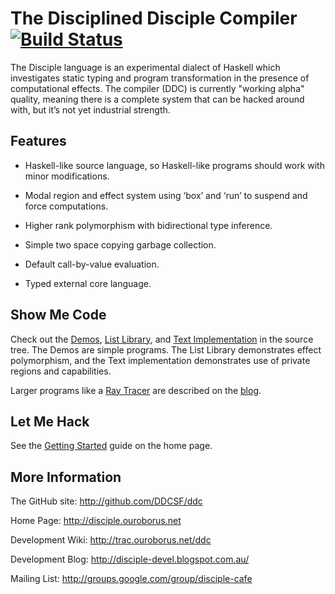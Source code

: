 # The Disciplined Disciple Compiler [![Build Status](https://travis-ci.org/DDCSF/ddc.svg?branch=master)](https://travis-ci.org/DDCSF/ddc)

The Disciple language is an experimental dialect of Haskell which investigates
static typing and program transformation in the presence of computational effects.
The compiler (DDC) is currently "working alpha" quality, meaning there is a
complete system that can be hacked around with, but it’s not yet industrial strength.


## Features

* Haskell-like source language, so Haskell-like programs should work with minor modifications.

* Modal region and effect system using ‘box’ and ‘run’ to suspend and force computations.

* Higher rank polymorphism with bidirectional type inference.

* Simple two space copying garbage collection.

* Default call-by-value evaluation.

* Typed external core language.


## Show Me Code

Check out the
[Demos](https://github.com/DDCSF/ddc/tree/master/test/ddc-demo/source/tetra),
[List Library](https://github.com/DDCSF/ddc/blob/master/src/s2/base/Data/List.ds), and
[Text Implementation](https://github.com/DDCSF/ddc/blob/master/src/s2/base/Data/Text/Base.ds)
in the source tree. The Demos are simple programs. The List Library demonstrates effect polymorphism, and the Text
implementation demonstrates use of private regions and capabilities.

Larger programs like a [Ray Tracer](http://disciple-devel.blogspot.com.au/2017/07/ray-tracer-demo.html)
are described on the [blog](http://disciple-devel.blogspot.com.au/).


## Let Me Hack

See the [Getting Started](http://disciple.ouroborus.net/section/01-GettingStarted.html) guide
on the home page.


## More Information

The GitHub site:        http://github.com/DDCSF/ddc

Home Page:              http://disciple.ouroborus.net

Development Wiki:       http://trac.ouroborus.net/ddc

Development Blog:       http://disciple-devel.blogspot.com.au/

Mailing List:           http://groups.google.com/group/disciple-cafe



